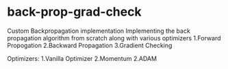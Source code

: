 # back-prop-grad-check
Custom Backpropagation implementation
Implementing the back propagation algorithm from scratch along with various optimizers
1.Forward Propogation
2.Backward Propagation
3.Gradient Checking

Optimizers:
1.Vanilla Optimizer
2.Momentum
2.ADAM
  
